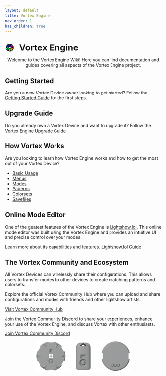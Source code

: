 ```yaml
---
layout: default
title: Vortex Engine
nav_order: 1
has_children: true
---
```

<style>
.engine-icon {
   margin: 0px;
   width: 6%;
   height: 6%
}
.device-icon {
   margin: 0px;
   width: 20%;
   height: 20%
}
</style>



<div style="display: flex; align-items: center;">
  <img class="engine-icon" style="margin-right: 15px; width: 6%; height: auto;" src="assets/images/vedit22shadow.png" alt="Vortex Engine Icon">
  <h1 style="margin: 0;">Vortex Engine</h1>
  <p><br><br></p>
</div>

<div style="text-align: center;">
  Welcome to the Vortex Engine Wiki! Here you can find documentation and guides covering all aspects of the Vortex Engine project.
</div>


## Getting Started


Are you a new Vortex Device owner looking to get started? Follow the [Getting Started Guide](getting_started.html) for the first steps.

## Upgrade Guide

Do you already own a Vortex Device and want to upgrade it? Follow the [Vortex Engine Upgrade Guide](upgrade_guide.html)

## How Vortex Works

Are you looking to learn how Vortex Engine works and how to get the most out of your Vortex Device?

 - [Basic Usage](basic_usage.html)
 - [Menus](menus.html)
 - [Modes](modes.html)
 - [Patterns](patterns.html)
 - [Colorsets](colorsets.html)
 - [Savefiles](savefile_format.html)

 ## Online Mode Editor

 One of the geatest features of the Vortex Engine is [Lightshow.lol](lightshow.lol). This online mode editor was built using the Vortex Engine and provides an intuitive UI and precise control over your modes.

Learn more about its capabilities and features.
 [Lightshow.lol Guide](lightshow_lol.html)

## The Vortex Community and Ecosystem

All Vortex Devices can wirelessly share their configurations. This allows users to transfer modes to other devices to create matching patterns and colorsets.

Explore the official Vortex Community Hub where you can upload and share configurations and modes with friends and other lightshow artists.

[Visit Vortex Community Hub](https://vortex.community)

Join the Vortex Community Discord to share your experiences, enhance your use of the Vortex Engine, and discuss Vortex with other enthusiasts.

[Join Vortex Community Discord](https://discord.gg/4R9at8S8Sn)


<div style="text-align: center;">
  <img width="220" height="220" class="device-icon" src="assets/images/spark-orbit-render.png" alt="Spark Orbit">
  <img width="220" height="220" class="device-icon" src="assets/images/spark-handle-render.png" alt="Spark Handle">
  <img width="220" height="220" class="device-icon" src="assets/images/chromadeck-render.png" alt="Chromadeck">
  
</div>